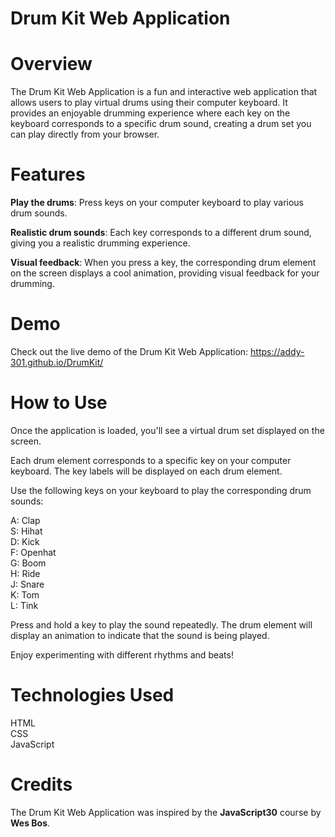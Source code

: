 # Drum Kit Web Application

# Overview
The Drum Kit Web Application is a fun and interactive web application that allows users to play virtual drums using their computer keyboard. It provides an enjoyable drumming experience where each key on the keyboard corresponds to a specific drum sound, creating a drum set you can play directly from your browser.

# Features
**Play the drums**: Press keys on your computer keyboard to play various drum sounds.  

**Realistic drum sounds**: Each key corresponds to a different drum sound, giving you a realistic drumming experience.  

**Visual feedback**: When you press a key, the corresponding drum element on the screen displays a cool animation, providing visual feedback for your drumming.  

# Demo
Check out the live demo of the Drum Kit Web Application: https://addy-301.github.io/DrumKit/  

# How to Use
Once the application is loaded, you'll see a virtual drum set displayed on the screen.  

Each drum element corresponds to a specific key on your computer keyboard. The key labels will be displayed on each drum element.  

Use the following keys on your keyboard to play the corresponding drum sounds:  

A: Clap  
S: Hihat  
D: Kick  
F: Openhat  
G: Boom  
H: Ride  
J: Snare  
K: Tom  
L: Tink  

Press and hold a key to play the sound repeatedly. The drum element will display an animation to indicate that the sound is being played.

Enjoy experimenting with different rhythms and beats!

# Technologies Used  
HTML  
CSS  
JavaScript  

# Credits
The Drum Kit Web Application was inspired by the **JavaScript30** course by **Wes Bos**.

